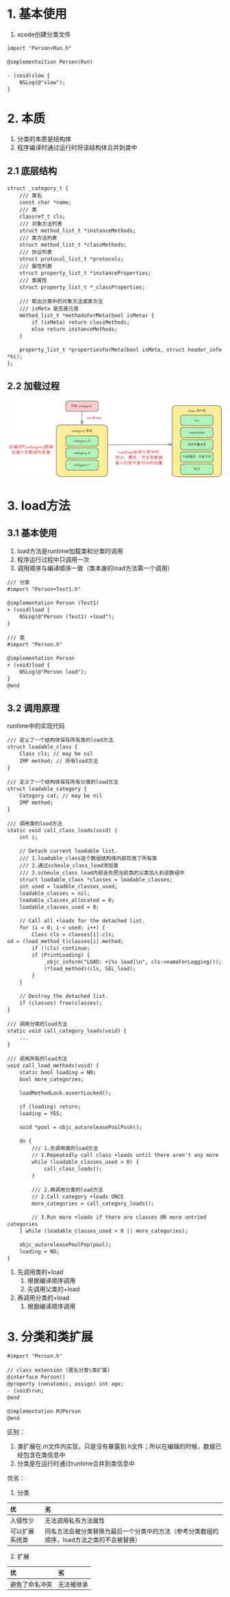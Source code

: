# 1. 基本使用
1. xcode创建分类文件
```objc
import "Person+Run.h"

@implementaition Person(Run)

- (void)slow {
	NSLog(@"slow");
}
```

# 2. 本质
 1. 分类的本质是结构体
 2. 程序编译时通过运行时将该结构体合并到类中
## 2.1 底层结构
```objc
struct _category_t {
	/// 类名
	const char *name;
	/// 类
	classref_t cls;
	/// 对象方法列表
	struct method_list_t *instanceMethods;
	/// 类方法列表
	struct method_list_t *classMethods;
	/// 协议列表
	struct protocol_list_t *protocols;
	/// 属性列表
	struct property_list_t *instanceProperties;
	/// 类属性
	struct property_list_t *_classProperties;

	/// 取出分类中的对象方法或类方法
	/// isMeta 是否是元类
	method_list_t *methodsForMeta(bool isMeta) {
		if (isMeta) return classMethods;
		else return instanceMethods;
	}
	
	property_list_t *propertiesForMeta(bool isMeta, struct header_info *hi);
};
```

## 2.2 加载过程
![微信图片_20241214143620.png](https://raw.githubusercontent.com/627969687/LevelUp/main/resource/202412141437902.png)

# 3. load方法
## 3.1 基本使用
1. load方法是runtime加载类和分类时调用
2. 程序运行过程中只调用一次
3. 调用顺序与编译顺序一致（类本身的load方法第一个调用）
```objc
/// 分类
#import "Person+Test1.h"

@implementation Person (Test1)
+ (void)load {
    NSLog(@"Person (Test1) +load");
}

/// 类
#import "Person.h"

@implementation Person
+ (void)load {
	NSLog(@"Person load");
}
@end
```

## 3.2 调用原理
runtime中的实现代码
```objc
/// 定义了一个结构体保存所有类的load方法
struct loadable_class {
	Class cls; // may be nil
	IMP method; // 所有load方法
}

/// 定义了一个结构体保存所有分类的load方法
struct loadable_category {
	Category cat; // may be nil
	IMP method;
}

/// 调用类的load方法
static void call_class_loads(void) {
	int i;

	// Detach current loadable list.
	/// 1.loadable_class这个数组结构体内部存放了所有类
	/// 2.通过scheule_class_load添加类
	/// 3.scheule_class_load内部会先把当前类的父类加入到该数组中
	struct loadable_class *classes = loadable_classes;
	int used = loadble_classes_used;
	loadable_classes = nil;
	loadable_classes_allocated = 0;
	loadable_classes_used = 0;

	// Call all +loads for the detached list.
	for (i = 0; i < used; i++) {
		Class cls = classes[i].cls;
od = (load_method_t)classes[i].method;
		if (!cls) continue;
		if (PrintLoading) {
			_objc_inform("LOAD: +[%s load]\n", cls->nameForLogging());
			(*load_method)(cls, SEL_load);
		}
	}

	// Destroy the detached list.
	if (classes) free(classes);
}

/// 调用分类的load方法
static void call_category_loads(void) {
	...
}

/// 调用所有的load方法
void call_load_methods(void) {
	static bool loading = NO;
	bool more_categories;

	loadMethodLock.assertLocked();

	if (loading) return;
	loading = YES;

	void *pool = objc_autoreleasePoolPush();

	do {
		/// 1.先调用类的load方法
		// 1.Repeatedly call class +loads until there aren't any more
		while (loadable_classes_used > 0) {
			call_class_loads();
		}

		/// 2.再调用分类的load方法
		// 2.Call category +loads ONCE
		more_categories = call_category_loads();

		// 3.Run more +loads if there are classes OR more untried categories
	} while (loadable_classes_used > 0 || more_categories);

	objc_autoreleasePoolPop(pool);
	loading = NO;
}
```


1. 先调用类的+load
	1. 根据编译顺序调用
	2. 先调用父类的+load
3. 再调用分类的+load
	1. 根据编译顺序调用

# 3. 分类和类扩展
```objc
#import "Person.h"

// class extension (匿名分类\类扩展)
@interface Person()
@property (nonatomic, assign) int age;
- (void)run;
@end

@implementation MJPerson
@end
```
区别：
1. 类扩展在.m文件内实现，只是没有暴露到.h文件；所以在编辑的时候，数据已经包含在类信息中
2. 分类是在运行时通过runtime合并到类信息中

优劣：
1. 分类

| 优       | 劣                                               |
| :------ | :---------------------------------------------- |
| 入侵性少    | 无法调用私有方法属性                                      |
| 可以扩展系统类 | 同名方法会被分类替换为最后一个分类中的方法（参考分类数组的顺序，load方法之类的不会被替换） |
2. 扩展

| 优       | 劣     |
| :------ | :---- |
| 避免了命名冲突 | 无法被继承 |
